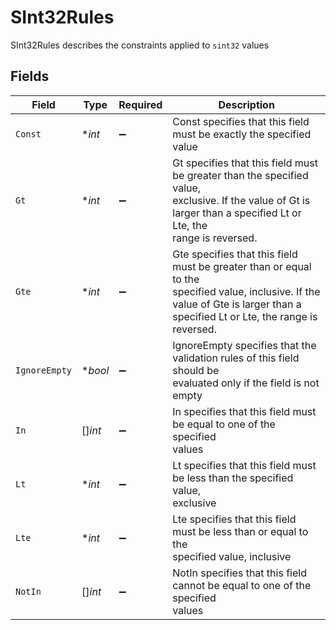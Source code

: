 # SInt32Rules

SInt32Rules describes the constraints applied to `sint32` values


## Fields

| Field                                                                                                                                                                             | Type                                                                                                                                                                              | Required                                                                                                                                                                          | Description                                                                                                                                                                       |
| --------------------------------------------------------------------------------------------------------------------------------------------------------------------------------- | --------------------------------------------------------------------------------------------------------------------------------------------------------------------------------- | --------------------------------------------------------------------------------------------------------------------------------------------------------------------------------- | --------------------------------------------------------------------------------------------------------------------------------------------------------------------------------- |
| `Const`                                                                                                                                                                           | **int*                                                                                                                                                                            | :heavy_minus_sign:                                                                                                                                                                | Const specifies that this field must be exactly the specified value                                                                                                               |
| `Gt`                                                                                                                                                                              | **int*                                                                                                                                                                            | :heavy_minus_sign:                                                                                                                                                                | Gt specifies that this field must be greater than the specified value,<br/> exclusive. If the value of Gt is larger than a specified Lt or Lte, the<br/> range is reversed.       |
| `Gte`                                                                                                                                                                             | **int*                                                                                                                                                                            | :heavy_minus_sign:                                                                                                                                                                | Gte specifies that this field must be greater than or equal to the<br/> specified value, inclusive. If the value of Gte is larger than a<br/> specified Lt or Lte, the range is reversed. |
| `IgnoreEmpty`                                                                                                                                                                     | **bool*                                                                                                                                                                           | :heavy_minus_sign:                                                                                                                                                                | IgnoreEmpty specifies that the validation rules of this field should be<br/> evaluated only if the field is not empty                                                             |
| `In`                                                                                                                                                                              | []*int*                                                                                                                                                                           | :heavy_minus_sign:                                                                                                                                                                | In specifies that this field must be equal to one of the specified<br/> values                                                                                                    |
| `Lt`                                                                                                                                                                              | **int*                                                                                                                                                                            | :heavy_minus_sign:                                                                                                                                                                | Lt specifies that this field must be less than the specified value,<br/> exclusive                                                                                                |
| `Lte`                                                                                                                                                                             | **int*                                                                                                                                                                            | :heavy_minus_sign:                                                                                                                                                                | Lte specifies that this field must be less than or equal to the<br/> specified value, inclusive                                                                                   |
| `NotIn`                                                                                                                                                                           | []*int*                                                                                                                                                                           | :heavy_minus_sign:                                                                                                                                                                | NotIn specifies that this field cannot be equal to one of the specified<br/> values                                                                                               |